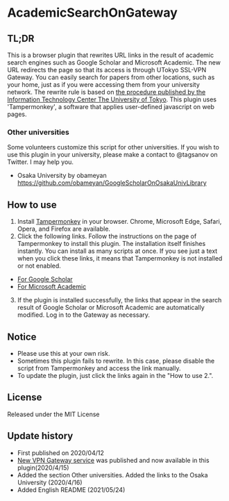 # AcademicSearchOnGateway

## TL;DR
This is a browser plugin that rewrites URL links in the result of academic search engines such as Google Scholar and Microsoft Academic. The new URL redirects the page so that its access is through UTokyo SSL-VPN Gateway. You can easily search for papers from other locations, such as your home, just as if you were accessing them from your university network. The rewrite rule is based on [the procedure published by the Information Technology Center The University of Tokyo](https://www.sodan.ecc.u-tokyo.ac.jp/hack/search-engine-via-ssl-vpn/). This plugin uses 'Tampermonkey', a software that applies user-defined javascript on web pages.

### Other universities
Some volunteers customize this script for other universities. If you wish to use this plugin in your university, please make a contact to @tagsanov on Twitter. I may help you.
- Osaka University by obameyan https://github.com/obameyan/GoogleScholarOnOsakaUnivLibrary

## How to use
1. Install [Tampermonkey](https://www.tampermonkey.net/) in your browser. Chrome, Microsoft Edge, Safari, Opera, and Firefox are available.
2. Click the following links. Follow the instructions on the page of Tampermonkey to install this plugin. The installation itself finishes instantly. You can install as many scripts at once.
If you see just a text when you click these links, it means that Tampermonkey is not installed or not enabled.
- [For Google Scholar](https://raw.githubusercontent.com/Tagussan/GoogleScholarOnUTokyoGateway/master/google_scholar_auto_gateway.user.js)
- [For Microsoft Academic](https://raw.githubusercontent.com/Tagussan/GoogleScholarOnUTokyoGateway/master/microsoft_academic_auto_gateway.user.js)
3. If the plugin is installed successfully, the links that appear in the search result of Google Scholar or Microsoft Academic are automatically modified. Log in to the Gateway as necessary.

## Notice
- Please use this at your own risk.
- Sometimes this plugin fails to rewrite. In this case, please disable the script from Tampermonkey and access the link manually.
- To update the plugin, just click the links again in the "How to use 2.".

## License
Released under the MIT License


## Update history
- First published on 2020/04/12
- [New VPN Gateway service](https://twitter.com/gacos_utokyo/status/1250342624734507010) was published and now available in this plugin(2020/4/15)
- Added the section Other universities. Added the links to the Osaka University (2020/4/16)
- Added English README (2021/05/24)
